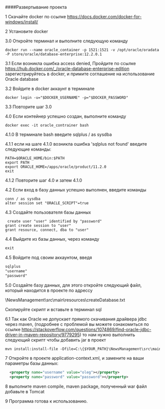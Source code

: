 
####Развертывание проекта

1 Скачайте docker по ссылке https://docs.docker.com/docker-for-windows/install/

2 Установите docker

3.0 Откройте терминал и выполните следующую команду
```console
docker run --name oracle_container -p 1521:1521 -v /opt/oracle/oradata -P store/oracle/database-enterprise:12.2.0.1
```
3.1 Если возникла ошибка access denied, Пройдите по ссылке https://hub.docker.com/_/oracle-database-enterprise-edition
зарегистрируйтесь в docker, и примите соглашение на использование Oracle database

3.2 Войдите в docker аккаунт в терминале
```console
docker login -u="$DOCKER_USERNAME" -p="$DOCKER_PASSWORD"
```
3.3 Повторите шаг 3.0

4.0 Если контейнер успешно создан, выполните команду
```console
docker exec -it oracle_contrainer bash
```
4.1.0 В терминале bash введите sqlplus / as sysdba

4.1.1 если на шаге 4.1.0 возникла ошибка 'sqlplus not found' введите следующие команды:
```console
PATH=$ORACLE_HOME/bin:$PATH
export PATH
export ORACLE_HOME=/apps/oracle/product/11.2.0
exit
```
4.1.2 Повторите шаг 4.0 и затем 4.1.0

4.2 Если вход в базу данных успешно выполнен, введите команды
```console
conn / as sysdba
alter session set "ORACLE_SCRIPT"=true
```
4.3 Создайте пользователя базы данных
```console
 create user "user" identified by "password"
grant create session to "user"
grant resource, connect, dba to "user"
```
4.4 Выйдите из базы данных, через команду
```xml
exit
```
4.5 Войдите под своим аккаунтом, введя
```xml
sqlplus
"username"
"password"
```
5.0 Создайте базу данных, для этого откройте следующий файл, который находится в проекте по адрессу

\NewsManagement\src\main\resources\createDatabase.txt

Скопируйте скрипт и вставьте в терминал sql

6.1 Так как Oracle не допускает прямого скачивания драйвера jdbc через maven,
(подробнее с проблемой вы можете ознакомиться по ссылке https://stackoverflow.com/questions/1074869/find-oracle-jdbc-driver-in-maven-repository/9779295)
то нам нужно выполнить следующий скрипт чтобы добавить jar в проект

```xml
mvn install:install-file -Dfile=C:\{$YOUR_PATH}\NewsManagement\src\main\resources\ojdbc8.jar -DgroupId=com.oracle -DartifactId=ojdbc8 -Dversion=12.2.0.1 -Dpackaging=jar
```

7 Откройте в проекте application-context.xml, и замените на ваши параметры базы данных:
```xml
  <property name="username" value="oleg"></property>
  <property name="password" value="password"></property>
```

8 выполните maven compile, maven package, полученный war файл добавьте в Tomcat

9 Программа готова к использованию.








